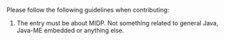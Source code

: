 
Please follow the following guidelines when contributing: 

1. The entry must be about MIDP. Not something related to general Java, Java-ME embedded or anything else.

